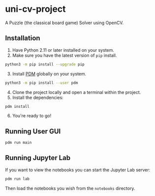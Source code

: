 # uni-cv-project

A Puzzle (the classical board game) Solver using OpenCV.

## Installation

1. Have Python 2.11 or later installed on your system.
2. Make sure you have the latest version of `pip` install.

```sh
python3 -m pip install --upgrade pip
```

3. Install [PDM](https://pdm-project.org/) globally on your system.

```sh
python3 -m pip install --user pdm
```

4. Clone the project locally and open a terminal within the project.
5. Install the dependencies:

```sh
pdm install
```

6. You're ready to go!

## Running User GUI

```sh
pdm run main
```

## Running Jupyter Lab

If you want to view the notebooks you can start the Jupyter Lab server:

```sh
pdm run lab
```

Then load the notebooks you wish from the `notebooks` directory.
